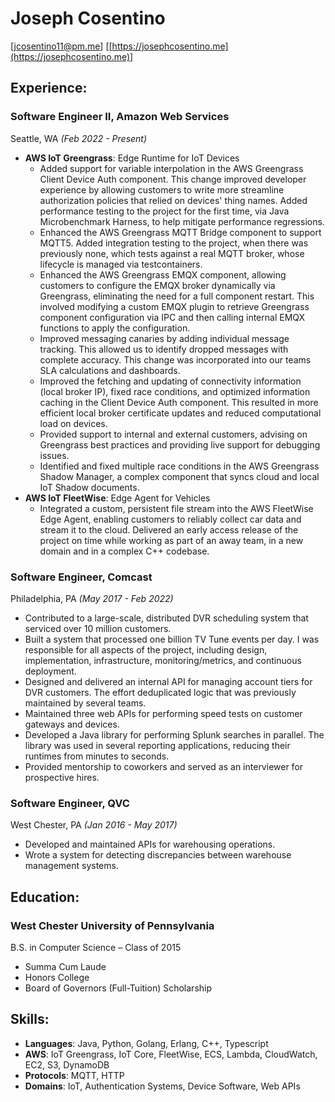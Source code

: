 # Joseph Cosentino
[[jcosentino11@pm.me](mailto:jcosentino11@pm.me)] [[https://josephcosentino.me](https://josephcosentino.me)]

## Experience:
### Software Engineer II, Amazon Web Services
Seattle, WA *(Feb 2022 - Present)*
- **AWS IoT Greengrass**: Edge Runtime for IoT Devices 
  - Added support for variable interpolation in the AWS Greengrass Client Device Auth component. This change improved developer experience by allowing customers to write more streamline authorization policies that relied on devices' thing names. Added performance testing to the project for the first time, via Java Microbenchmark Harness, to help mitigate performance regressions. 
  - Enhanced the AWS Greengrass MQTT Bridge component to support MQTT5. Added integration testing to the project, when there was previously none, which tests against a real MQTT broker, whose lifecycle is managed via testcontainers.
  - Enhanced the AWS Greengrass EMQX component, allowing customers to configure the EMQX broker dynamically via Greengrass, eliminating the need for a full component restart. This involved modifying a custom EMQX plugin to retrieve Greengrass component configuration via IPC and then calling internal EMQX functions to apply the configuration.
  - Improved messaging canaries by adding individual message tracking. This allowed us to identify dropped messages with complete accuracy. This change was incorporated into our teams SLA calculations and dashboards.
  - Improved the fetching and updating of connectivity information (local broker IP), fixed race conditions, and optimized information caching in the Client Device Auth component. This resulted in more efficient local broker certificate updates and reduced computational load on devices.
  - Provided support to internal and external customers, advising on Greengrass best practices and providing live support for debugging issues.
  - Identified and fixed multiple race conditions in the AWS Greengrass Shadow Manager, a complex component that syncs cloud and local IoT Shadow documents.
- **AWS IoT FleetWise**: Edge Agent for Vehicles
  - Integrated a custom, persistent file stream into the AWS FleetWise Edge Agent, enabling customers to reliably collect car data and stream it to the cloud. Delivered an early access release of the project on time while working as part of an away team, in a new domain and in a complex C++ codebase.

### Software Engineer, Comcast 
Philadelphia, PA *(May 2017 - Feb 2022)*
- Contributed to a large-scale, distributed DVR scheduling system that serviced over 10
million customers.
- Built a system that processed one billion TV Tune events per day. I was responsible for
all aspects of the project, including design, implementation, infrastructure,
monitoring/metrics, and continuous deployment.
- Designed and delivered an internal API for managing account tiers for DVR customers.
The effort deduplicated logic that was previously maintained by several teams.
- Maintained three web APIs for performing speed tests on customer gateways and
devices.
- Developed a Java library for performing Splunk searches in parallel. The library was
used in several reporting applications, reducing their runtimes from minutes to
seconds.
- Provided mentorship to coworkers and served as an interviewer for prospective hires.

### Software Engineer, QVC
West Chester, PA *(Jan 2016 - May 2017)*
- Developed and maintained APIs for warehousing operations.
- Wrote a system for detecting discrepancies between warehouse management systems.

## Education:
### West Chester University of Pennsylvania
B.S. in Computer Science – Class of 2015
- Summa Cum Laude
- Honors College
- Board of Governors (Full-Tuition) Scholarship

## Skills:
- **Languages**: Java, Python, Golang, Erlang, C++, Typescript
- **AWS**: IoT Greengrass, IoT Core, FleetWise, ECS, Lambda, CloudWatch, EC2, S3, DynamoDB
- **Protocols**: MQTT, HTTP
- **Domains**: IoT, Authentication Systems, Device Software, Web APIs
